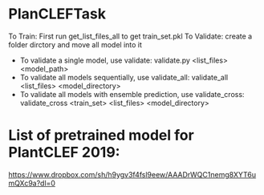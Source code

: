 # PlanCLEFTask
To Train: First run get_list_files_all to get train_set.pkl
To Validate: create a folder dirctory and move all model into it
- To validate a single model, use validate: validate.py <list_files> <model_path>
- To validate all models sequentially, use validate_all: validate_all <list_files> <model_directory>
- To validate all models with ensemble prediction, use validate_cross: validate_cross <train_set> <list_files> <model_directory>
# List of pretrained model for PlantCLEF 2019:
https://www.dropbox.com/sh/h9ygv3f4fsl9eew/AAADrWQC1nemg8XYT6umQXc9a?dl=0
